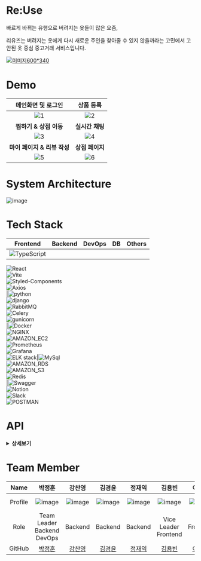 # Re:Use
빠르게 바뀌는 유행으로 버려지는 옷들이 많은 요즘,

리유즈는 버려지는 옷에게 다시 새로운 주인을 찾아줄 수 있지 않을까라는 고민에서 고안된 
옷 중심 중고거래 서비스입니다.

[
![이미지600*340](https://github.com/main-project-team-4/main-project-team-4-frontend/assets/133847649/837868ee-6f52-42bd-92a2-84d271f3548b)
](url)


# Demo
| 메인화면 및 로그인 | 상품 등록 |
| :---: | :---: |
|![1](https://github.com/main-project-team-4/main-project-team-4-frontend/assets/133847649/fab31f21-b242-44ec-8886-c9456955478f)|![2](https://github.com/main-project-team-4/main-project-team-4-frontend/assets/133847649/586e1359-071a-4871-9dec-f303dc063855) |
| **찜하기 & 상점 이동** | **실시간 채팅** |
|![3](https://github.com/main-project-team-4/main-project-team-4-frontend/assets/133847649/2fdeddfc-71fe-418c-a9fd-6da7ad97d257)|![4](https://github.com/main-project-team-4/main-project-team-4-frontend/assets/133847649/3dd722f2-f50b-4498-8d02-276cb2d88bd5)|
| **마이 페이지 & 리뷰 작성**| **상점 페이지**|
|![5](https://github.com/main-project-team-4/main-project-team-4-frontend/assets/133847649/8d29cb84-07ea-40cd-afe4-58de4ee0c13a)|![6](https://github.com/main-project-team-4/main-project-team-4-frontend/assets/133847649/50d98bd5-6d79-4aa8-bd9a-ec875c783de3)|


# System Architecture
![image](https://github.com/main-project-team-4/main-project-team-4-frontend/assets/133847649/1a594e9d-4d40-4403-8293-eaab96075978)


# Tech Stack


| Frontend | Backend | DevOps | DB | Others |
| :---: | :---: | :---: | :---: | :---: |
|![TypeScript](https://img.shields.io/badge/TypeScript-3178C6?style=for-the-badge&logo=TypeScript&logoColor=white)<br>
![React](https://img.shields.io/badge/React-61DAFB?style=for-the-badge&logo=React&logoColor=white)<br> ![Vite](https://img.shields.io/badge/vite-646CFF?style=for-the-badge&logo=vite&logoColor=white)<br>
![Styled-Components](https://img.shields.io/badge/Styled_Components-DB7093?style=for-the-badge&logo=Styledcomponents&logoColor=white)<br>
![Axios](https://img.shields.io/badge/Axios-5A29E4?style=for-the-badge&logo=Axios&logoColor=white)<br>|![python](https://img.shields.io/badge/python-3776AB?style=for-the-badge&logo=python&logoColor=white)<br>![django](https://img.shields.io/badge/django-092E20?style=for-the-badge&logo=django&logoColor=white)<br>![RabbitMQ](https://img.shields.io/badge/RabbitMQ-FF6600?style=for-the-badge&logo=RabbitMQ&logoColor=white)<br>![Celery](https://img.shields.io/badge/Celery-37814A?style=for-the-badge&logo=Celery&logoColor=white)<br>![gunicorn](https://img.shields.io/badge/gunicorn-499848?style=for-the-badge&logo=gunicorn&logoColor=white)<br>|![Docker](https://img.shields.io/badge/Docker-2496ED?style=for-the-badge&logo=Docker&logoColor=white)<br>![NGINX](https://img.shields.io/badge/NGINX-009639?style=for-the-badge&logo=NGINX&logoColor=white)<br>![AMAZON_EC2](https://img.shields.io/badge/AMAZON_EC2-FF9900?style=for-the-badge&logo=AMAZONEC2&logoColor=white)<br>![Prometheus](https://img.shields.io/badge/Prometheus-E6522C?style=for-the-badge&logo=Prometheus&logoColor=white)<br>![Grafana](https://img.shields.io/badge/Grafana-F46800?style=for-the-badge&logo=Grafana&logoColor=white)<br>![ELK stack](https://img.shields.io/badge/ELK_stack-005571?style=for-the-badge&logo=Elastic&logoColor=white)|![MySql](https://img.shields.io/badge/MySql-4479A1?style=for-the-badge&logo=MySql&logoColor=white)<br>![AMAZON_RDS](https://img.shields.io/badge/AMAZON_RDS-527FFF?style=for-the-badge&logo=AMAZONRDS&logoColor=white)<br> ![AMAZON_S3](https://img.shields.io/badge/AMAZON_S3-569A31?style=for-the-badge&logo=AMAZONS3&logoColor=white)<br>![Redis](https://img.shields.io/badge/Redis-DC382D?style=for-the-badge&logo=Redis&logoColor=white)<br>|![Swagger](https://img.shields.io/badge/Swagger-85EA2D?style=for-the-badge&logo=Swagger&logoColor=white)<br>![Notion](https://img.shields.io/badge/Notion-000000?style=for-the-badge&logo=Notion&logoColor=white)<br>![Slack](https://img.shields.io/badge/Slack-4A154B?style=for-the-badge&logo=Slack&logoColor=white)<br>![POSTMAN](https://img.shields.io/badge/POSTMAN-FF6C37?style=for-the-badge&logo=POSTMAN&logoColor=white)<br>



# API
<details>
  <summary><b>상세보기</b></summary>
  <div markdown="1">
    <img src=https://github.com/main-project-team-4/main-project-team-4-frontend/assets/133847649/a9b9c913-4af1-4219-93b4-de623a0ec638/>
    <img src=https://github.com/main-project-team-4/main-project-team-4-frontend/assets/133847649/07b98fce-157e-46a3-b00e-7c0f5d841652/>
    <img src=https://github.com/main-project-team-4/main-project-team-4-frontend/assets/133847649/bf656010-ca31-4c8a-8226-0f618d8d0cae/>
   </div>
</details>

# Team Member


| Name | 박정훈 | 강찬영 | 김경윤 | 정재익 | 김용빈 | 이지은 | 정예원 |
| :---: | :---: | :---: | :---: | :---: | :---: | :---: | :---: |
| Profile | ![image](https://github.com/main-project-team-4/main-project-team-4-frontend/assets/133847649/90740546-dd12-46c0-b997-f706aaa91c6c) | ![image](https://github.com/main-project-team-4/main-project-team-4-frontend/assets/133847649/a2481260-483a-4d80-a81b-9fe72f8c4298) | ![image](https://github.com/main-project-team-4/main-project-team-4-frontend/assets/133847649/ac00e265-012f-4b47-9d48-68c9e164ef88) | ![image](https://github.com/main-project-team-4/main-project-team-4-frontend/assets/133847649/3d4eec0f-aaaa-426c-8b71-a018cd3aa051) | ![image](https://github.com/main-project-team-4/main-project-team-4-frontend/assets/133847649/9d84cb40-9bc5-4be7-a71d-0f2fdd44695e) | ![image](https://github.com/main-project-team-4/main-project-team-4-frontend/assets/133847649/71379413-a4ee-4e5b-928a-1db7ca30ec3b) | ![image](https://github.com/main-project-team-4/main-project-team-4-frontend/assets/133847649/18aac8ed-191d-4872-843d-be75c2f59dda) |
| Role | Team Leader<br/>Backend<br/>DevOps | Backend | Backend | Backend | Vice Leader<br/>Frontend | Frontend | Design |
| GitHub | [박정훈](https://github.com/iksadNorth) | [강찬영](https://github.com/CHANYOUNGKANG) | [김경윤](https://github.com/gukjan9) | [정재익](https://github.com/JeongJaeIk1207) | [김용빈](https://github.com/rladydqls99) | [이지은](https://github.com/egg-silver) | - |
